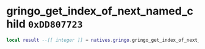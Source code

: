 # gringo_get_index_of_next_named_child `0xDD807723`

```lua
local result --[[ integer ]] = natives.gringo.gringo_get_index_of_next_named_child(_unk0 --[[ integer ]], _unk1 --[[ integer ]], _unk2 --[[ integer ]], _unk3 --[[ integer ]])
```